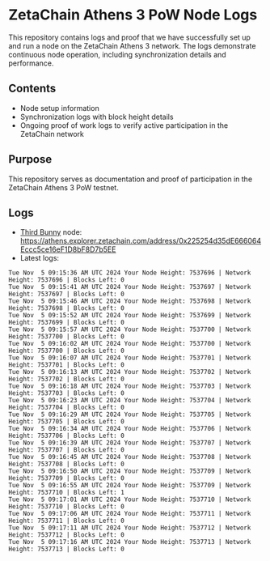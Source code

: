 # ZetaChain Athens 3 PoW Node Logs
This repository contains logs and proof that we have successfully set up and run a node on the ZetaChain Athens 3 network. The logs demonstrate continuous node operation, including synchronization details and performance.

## Contents
- Node setup information
- Synchronization logs with block height details
- Ongoing proof of work logs to verify active participation in the ZetaChain network

## Purpose
This repository serves as documentation and proof of participation in the ZetaChain Athens 3 PoW testnet.

## Logs

- [Third Bunny](https://thirdbunny.xyz/) node: https://athens.explorer.zetachain.com/address/0x225254d35dE666064Eccc5ce16eF1D8bF8D7b5EE
- Latest logs:
```
Tue Nov  5 09:15:36 AM UTC 2024 Your Node Height: 7537696 | Network Height: 7537696 | Blocks Left: 0
Tue Nov  5 09:15:41 AM UTC 2024 Your Node Height: 7537697 | Network Height: 7537697 | Blocks Left: 0
Tue Nov  5 09:15:46 AM UTC 2024 Your Node Height: 7537698 | Network Height: 7537698 | Blocks Left: 0
Tue Nov  5 09:15:52 AM UTC 2024 Your Node Height: 7537699 | Network Height: 7537699 | Blocks Left: 0
Tue Nov  5 09:15:57 AM UTC 2024 Your Node Height: 7537700 | Network Height: 7537700 | Blocks Left: 0
Tue Nov  5 09:16:02 AM UTC 2024 Your Node Height: 7537700 | Network Height: 7537700 | Blocks Left: 0
Tue Nov  5 09:16:07 AM UTC 2024 Your Node Height: 7537701 | Network Height: 7537701 | Blocks Left: 0
Tue Nov  5 09:16:13 AM UTC 2024 Your Node Height: 7537702 | Network Height: 7537702 | Blocks Left: 0
Tue Nov  5 09:16:18 AM UTC 2024 Your Node Height: 7537703 | Network Height: 7537703 | Blocks Left: 0
Tue Nov  5 09:16:23 AM UTC 2024 Your Node Height: 7537704 | Network Height: 7537704 | Blocks Left: 0
Tue Nov  5 09:16:29 AM UTC 2024 Your Node Height: 7537705 | Network Height: 7537705 | Blocks Left: 0
Tue Nov  5 09:16:34 AM UTC 2024 Your Node Height: 7537706 | Network Height: 7537706 | Blocks Left: 0
Tue Nov  5 09:16:39 AM UTC 2024 Your Node Height: 7537707 | Network Height: 7537707 | Blocks Left: 0
Tue Nov  5 09:16:45 AM UTC 2024 Your Node Height: 7537708 | Network Height: 7537708 | Blocks Left: 0
Tue Nov  5 09:16:50 AM UTC 2024 Your Node Height: 7537709 | Network Height: 7537709 | Blocks Left: 0
Tue Nov  5 09:16:55 AM UTC 2024 Your Node Height: 7537709 | Network Height: 7537710 | Blocks Left: 1
Tue Nov  5 09:17:01 AM UTC 2024 Your Node Height: 7537710 | Network Height: 7537710 | Blocks Left: 0
Tue Nov  5 09:17:06 AM UTC 2024 Your Node Height: 7537711 | Network Height: 7537711 | Blocks Left: 0
Tue Nov  5 09:17:11 AM UTC 2024 Your Node Height: 7537712 | Network Height: 7537712 | Blocks Left: 0
Tue Nov  5 09:17:16 AM UTC 2024 Your Node Height: 7537713 | Network Height: 7537713 | Blocks Left: 0
```
